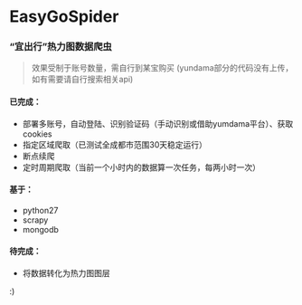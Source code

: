 # EasyGoSpider
### “宜出行”热力图数据爬虫

> 效果受制于账号数量，需自行到某宝购买
> (yundama部分的代码没有上传，如有需要请自行搜索相关api)

#### 已完成：
* 部署多账号，自动登陆、识别验证码（手动识别或借助yumdama平台）、获取cookies
* 指定区域爬取（已测试全成都市范围30天稳定运行）
* 断点续爬
* 定时周期爬取（当前一个小时内的数据算一次任务，每两小时一次）

#### 基于：
* python27
* scrapy
* mongodb

#### 待完成：
* 将数据转化为热力图图层

:)

